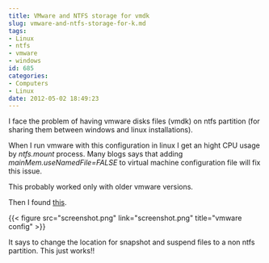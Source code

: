 ```yaml
---
title: VMware and NTFS storage for vmdk
slug: vmware-and-ntfs-storage-for-k.md
tags:
- Linux
- ntfs
- vmware
- windows
id: 685
categories:
- Computers
- Linux
date: 2012-05-02 18:49:23
---
```


I face the problem of having vmware disks files (vmdk) on ntfs partition (for sharing them between windows and linux installations).

When I run vmware with this configuration in linux I get an hight CPU usage by _ntfs.mount_ process. Many blogs says that adding _mainMem.useNamedFile=FALSE_ to virtual machine configuration file will fix this issue.

This probably worked only with older vmware versions.

Then I found [this](http://www.ajopaul.com/2011/07/22/ubuntu-vmware-and-mount-ntfs-high-cpu-usage-fix/).

{{< figure src="screenshot.png" link="screenshot.png" title="vmware config" >}}

It says to change the location for snapshot and suspend files to a non ntfs partition. This just works!!
